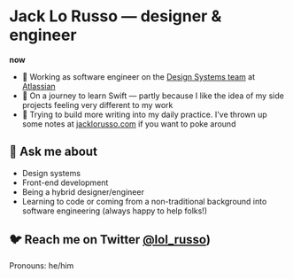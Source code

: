# Jack Lo Russo — designer & engineer

**now**

- 💼 Working as software engineer on the [Design Systems team](https://atlassian.design) at [Atlassian](https://www.atlassian.com/)
- 🌱 On a journey to learn Swift — partly because I like the idea of my side projects feeling very different to my work
- 📝 Trying to build more writing into my daily practice. I've thrown up some notes at [jacklorusso.com](https://jacklorusso.com/) if you want to poke around

## 💬 Ask me about

- Design systems
- Front-end development
- Being a hybrid designer/engineer
- Learning to code or coming from a non-traditional background into software engineering (always happy to help folks!)

## 🐦 Reach me on Twitter [@lol_russo](https://twitter.com/lol_russo))

Pronouns: he/him

<!--
**lol-russo/lol-russo** is a ✨ _special_ ✨ repository because its `README.md` (this file) appears on your GitHub profile.

Here are some ideas to get you started:

- 🔭 I’m currently working on ...
- 🌱 I’m currently learning ...
- 👯 I’m looking to collaborate on ...
- 🤔 I’m looking for help with ...
- 💬 Ask me about ...
- 📫 How to reach me: ...
- 😄 Pronouns: ...
- ⚡ Fun fact: ...
-->
